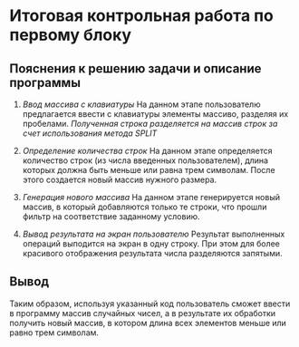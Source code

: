 # Итоговая контрольная работа по первому блоку

## Пояснения к решению задачи и описание программы

1. *_Ввод массива с клавиатуры_* На данном этапе пользователю предлагается ввести с клавиатуры элементы массиво, разделяя их пробелами.
_Полученная строка разделяется на массив строк за счет использования метода SPLIT_

2. *_Определение количества строк_* На данном этапе определяется количество строк (из числа введенных пользователем), длина которых должна быть меньше или равна трем символам. После этого создается новый массив нужного размера.

3. *_Генерация нового массива_* На данном этапе генерируется новый массив, в который добавляются только те строки, что прошли фильтр на соответствие заданному условию.

4. *_Вывод результата на экран пользователю_* Результат выполненных операций выподится на экран в одну строку. При этом для более красивого отображения результата числа разделяются запятыми.

## Вывод
Таким образом, используя указанный код пользователь сможет ввести в программу массив случайных чисел, а в результате их обработки получить новый массив, в котором длина всех элементов меньше или равно трем символам.